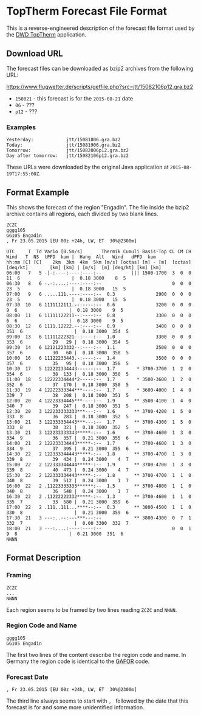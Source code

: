 # TopTherm Forecast File Format

This is a reverse-engineered description of the forecast file format used by the [DWD TopTherm](http://www.dwd.de/bvbw/appmanager/bvbw/dwdwwwDesktop?_nfpb=true&portletMasterPortlet_i1gsbDocumentPath=Content%2FLuftfahrt%2FInternetservice%2Fjtt.html) application.


## Download URL

The forecast files can be downloaded as bzip2 archives from the following URL:

https://www.flugwetter.de/scripts/getfile.php?src=jtt/15082106p12.gra.bz2

- `150821` - this forecast is for the `2015-08-21` date
- `06` - ???
- `p12` - ???


### Examples

    Yesterday:            jtt/15081806.gra.bz2
    Today:                jtt/15081906.gra.bz2
    Tomorrow:             jtt/15082006p12.gra.bz2
    Day after tomorrow:   jtt/15082106p12.gra.bz2

These URLs were downloaded by the original Java application at `2015-08-19T17:55:00Z`.


## Format Example

This shows the forecast of the region "Engadin". The file inside the bzip2 archive contains all regions, each divided
by two blank lines.

```
ZCZC
gggg105
GG105 Engadin
, Fr 23.05.2015 [EU 00z +24h, LW, ET  30%@2300m]

UTC     T  Td Vario [0.5m/s]       Thermik Cumuli Basis-Top CL CM CH   Wind   T  NS  tPFD  kum |  Hang  Alt   Wind   dPFD  kum
hh:mm [C] [C]    2km  3km  4km  5km [m/s] [octas] [m] - [m]  [octas] [deg/kt]        [km] [km] | [m/s]  [m] [deg/kt] [km] [km]
06:00   7   5 -|-:----:----:----:--           ||| 1500-1700  3  0  0   11  6                   |  0.18 3000    8  5
06:30   8   6 -.-:....:----:----:--                          0  0  0   23  5                   |  0.18 3000   15  5
07:00   9   6 .....111.----:----:--  0.3               2900  0  0  0   23  5                   |  0.18 3000   15  5
07:30  10   6 1111112111.--:----:--  0.6               3200  0  0  0    9  6                   |  0.18 3000    9  5
08:00  11   6 11111122211--:----:--  0.8               3300  0  0  0    6  6                   |  0.18 3000    9  5
08:30  12   6 1111.12222.--:----:--  0.9               3400  0  0  0  351  6                   |  0.18 3000  354  5
09:00  13   6 11111222321--:----:--  1.0               3300  0  0  0  353  6           29   29 |  0.18 3000  354  5
09:30  14   6 12121223332--:----:--  1.1               3500  0  0  0  357  6           30   60 |  0.18 3000  358  5
10:00  16   6 11122233443.-:----:--  1.4               3500  0  0  0  357  6           35   95 |  0.18 3000  358  5
10:30  17   5 122222334443------:--  1.7        * 3700-3700  1  2  0  354  6           38  133 |  0.18 3000  350  5
11:00  18   5 12222334444*2-----:--  1.7        * 3500-3600  1  2  0  352  6           37  170 |  0.18 3000  350  5
11:30  19   4 12222333344***----:--  1.7        * 3600-4000  1  4  0  339  7           38  208 |  0.18 3000  351  5
12:00  20   4 12223334445***----:--  1.9       ** 3500-4100  1  4  0  340  7           39  247 |  0.18 3000  351  5
12:30  20   3 122233333333***---:--  1.6       ** 3700-4200  1  5  0  333  8           36  283 |  0.18 3000  352  5
13:00  21   3 122333334443***---:--  1.7       ** 3700-4300  1  5  0  333  8           38  321 |  0.18 3000  352  5
13:30  21   3 122233333343*****-:--  1.6       ** 3700-4600  1  3  0  334  9           36  357 |  0.21 3000  355  6
14:00  21   2 122233334443*****-:--  1.7       ** 3700-4600  1  3  0  334  9           37  395 |  0.21 3000  355  6
14:30  22   2 122333344443*****-:--  1.8       ** 3700-4700  1  3  0  339  8           39  434 |  0.24 3000    4  7
15:00  22   2 122333344444*****-:--  1.9       ** 3700-4700  1  3  0  339  8           40  473 |  0.24 3000    4  7
15:30  22   2 122333334443*****-:--  1.8       ** 3700-4700  1  1  0  340  8           39  512 |  0.24 3000    1  7
16:00  22   2 .11223333333******:--  1.5       ** 3700-4800  1  1  0  340  8           36  548 |  0.24 3000    1  7
16:30  22   2 .11222222332*****-:--  1.3       ** 3700-4600  1  1  0  335  7           33  580 |  0.21 3000  359  6
17:00  22   2 .111..111...****--:--  0.3       ** 3800-4500  1  1  0  330  8                   |  0.21 3000  359  6
17:30  21   3 ---:..--:---***---:--            ** 3800-4300  0  7  1  332  7                   |  0.00 3300  332  7
18:00  21   3 ---:....:----:----:--                          0  0  1    9  8                   |  0.21 3000  351  6
NNNN
```

## Format Description

### Framing

```
ZCZC
...
NNNN
```

Each region seems to be framed by two lines reading `ZCZC` and `NNNN`. 

### Region Code and Name

```
gggg105
GG105 Engadin
```

The first two lines of the content describe the region code and name. In Germany the region code is identical to the
[GAFOR](https://de.wikipedia.org/wiki/GAFOR) code.


### Forecast Date

```
, Fr 23.05.2015 [EU 00z +24h, LW, ET  30%@2300m]
```

The third line always seems to start with `, ` followed by the date that this forecast is for and some more
unidentified information.
